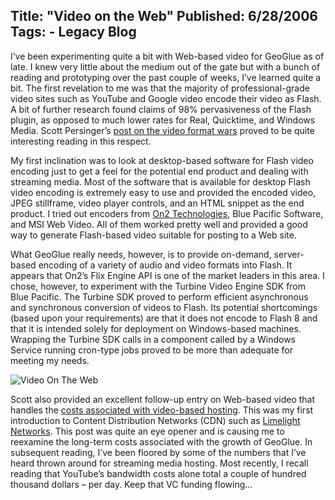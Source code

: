 Title: "Video on the Web"
Published: 6/28/2006
Tags:
    - Legacy Blog
---
I’ve been experimenting quite a bit with Web-based video for GeoGlue as of late. I knew very little about the medium out of the gate but with a bunch of reading and prototyping over the past couple of weeks, I’ve learned quite a bit. The first revelation to me was that the majority of professional-grade video sites such as YouTube and Google video encode their video as Flash. A bit of further research found claims of 98% pervasiveness of the Flash plugin, as opposed to much lower rates for Real, Quicktime, and Windows Media. Scott Persinger’s [post on the video format wars](https://videoontheweb.wordpress.com/2006/02/15/building-the-solution-part-1-the-format-wars/) proved to be quite interesting reading in this respect.

My first inclination was to look at desktop-based software for Flash video encoding just to get a feel for the potential end product and dealing with streaming media. Most of the software that is available for desktop Flash video encoding is extremely easy to use and provided the encoded video, JPEG stillframe, video player controls, and an HTML snippet as the end product. I tried out encoders from [On2 Technologies](http://www.on2.com/), Blue Pacific Software, and MSI Web Video. All of them worked pretty well and provided a good way to generate Flash-based video suitable for posting to a Web site.

What GeoGlue really needs, however, is to provide on-demand, server-based encoding of a variety of audio and video formats into Flash. It appears that On2’s Flix Engine API is one of the market leaders in this area. I chose, however, to experiment with the Turbine Video Engine SDK from Blue Pacific. The Turbine SDK proved to perform efficient asynchronous and synchronous conversion of videos to Flash. Its potential shortcomings (based upon your requirements) are that it does not encode to Flash 8 and that it is intended solely for deployment on Windows-based machines. Wrapping the Turbine SDK calls in a component called by a Windows Service running cron-type jobs proved to be more than adequate for meeting my needs.

![Video On The Web](https://s3.amazonaws.com/s3.beckshome.com/20060628-Video-On-The-Web.gif)

Scott also provided an excellent follow-up entry on Web-based video that handles the [costs associated with video-based hosting](https://videoontheweb.wordpress.com/2006/02/22/building-the-solution-part-2-video-content-delivery/). This was my first introduction to Content Distribution Networks (CDN) such as [Limelight Networks](http://www.limelightnetworks.com/). This post was quite an eye opener and is causing me to reexamine the long-term costs associated with the growth of GeoGlue. In subsequent reading, I’ve been floored by some of the numbers that I’ve heard thrown around for streaming media hosting. Most recently, I recall reading that YouTube’s bandwidth costs alone total a couple of hundred thousand dollars – per day. Keep that VC funding flowing…